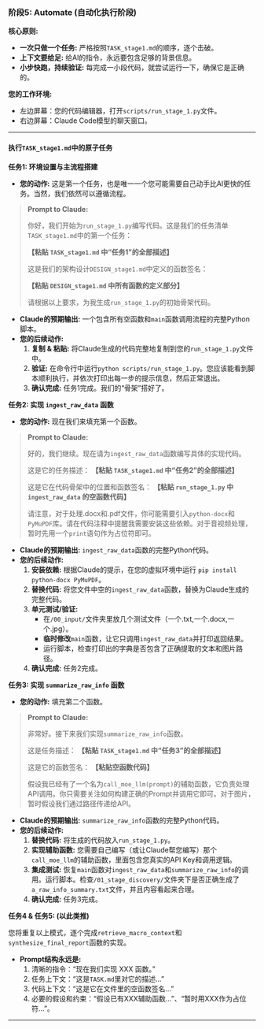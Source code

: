 

### **阶段5: Automate (自动化执行阶段)**

**核心原则:**
*   **一次只做一个任务:** 严格按照`TASK_stage1.md`的顺序，逐个击破。
*   **上下文要给足:** 给AI的指令，永远要包含足够的背景信息。
*   **小步快跑，持续验证:** 每完成一小段代码，就尝试运行一下，确保它是正确的。

**您的工作环境:**
*   左边屏幕：您的代码编辑器，打开`scripts/run_stage_1.py`文件。
*   右边屏幕：Claude Code模型的聊天窗口。

---

#### **执行`TASK_stage1.md`中的原子任务**

**任务1: 环境设置与主流程搭建**

*   **您的动作:** 这是第一个任务，也是唯一一个您可能需要自己动手比AI更快的任务。当然，我们依然可以遵循流程。

> **Prompt to Claude:**
>
> 你好，我们开始为`run_stage_1.py`编写代码。这是我们的任务清单`TASK_stage1.md`中的第一个任务：
>
> **【粘贴 `TASK_stage1.md` 中“任务1”的全部描述】**
>
> 这是我们的架构设计`DESIGN_stage1.md`中定义的函数签名：
>
> **【粘贴 `DESIGN_stage1.md` 中所有函数的定义部分】**
>
> 请根据以上要求，为我生成`run_stage_1.py`的初始骨架代码。

*   **Claude的预期输出:** 一个包含所有空函数和`main`函数调用流程的完整Python脚本。
*   **您的后续动作:**
    1.  **复制 & 粘贴:** 将Claude生成的代码完整地复制到您的`run_stage_1.py`文件中。
    2.  **验证:** 在命令行中运行`python scripts/run_stage_1.py`。您应该能看到脚本顺利执行，并依次打印出每一步的提示信息，然后正常退出。
    3.  **确认完成:** 任务1完成。我们的“骨架”搭好了。

**任务2: 实现 `ingest_raw_data` 函数**

*   **您的动作:** 现在我们来填充第一个函数。

> **Prompt to Claude:**
>
> 好的，我们继续。现在请为`ingest_raw_data`函数编写具体的实现代码。
>
> 这是它的任务描述：
> **【粘贴 `TASK_stage1.md` 中“任务2”的全部描述】**
>
> 这是它在代码骨架中的位置和函数签名：
> **【粘贴 `run_stage_1.py` 中 `ingest_raw_data` 的空函数代码】**
>
> 请注意，对于处理.docx和.pdf文件，你可能需要引入`python-docx`和`PyMuPDF`库。请在代码注释中提醒我需要安装这些依赖。对于音视频处理，暂时先用一个`print`语句作为占位符即可。

*   **Claude的预期输出:** `ingest_raw_data`函数的完整Python代码。
*   **您的后续动作:**
    1.  **安装依赖:** 根据Claude的提示，在您的虚拟环境中运行 `pip install python-docx PyMuPDF`。
    2.  **替换代码:** 将您文件中空的`ingest_raw_data`函数，替换为Claude生成的完整代码。
    3.  **单元测试/验证:**
        *   在`/00_input/`文件夹里放几个测试文件（一个.txt,一个.docx,一个.jpg）。
        *   **临时修改**`main`函数，让它只调用`ingest_raw_data`并打印返回结果。
        *   运行脚本，检查打印出的字典是否包含了正确提取的文本和图片路径。
    4.  **确认完成:** 任务2完成。

**任务3: 实现 `summarize_raw_info` 函数**

*   **您的动作:** 填充第二个函数。

> **Prompt to Claude:**
>
> 非常好。接下来我们实现`summarize_raw_info`函数。
>
> 这是任务描述：
> **【粘贴 `TASK_stage1.md` 中“任务3”的全部描述】**
>
> 这是它的函数签名：
> **【粘贴空函数代码】**
>
> 假设我已经有了一个名为`call_moe_llm(prompt)`的辅助函数，它负责处理API调用。你只需要关注如何构建正确的Prompt并调用它即可。对于图片，暂时假设我们通过路径传递给API。

*   **Claude的预期输出:** `summarize_raw_info`函数的完整Python代码。
*   **您的后续动作:**
    1.  **替换代码:** 将生成的代码放入`run_stage_1.py`。
    2.  **实现辅助函数:** 您需要自己编写（或让Claude帮您编写）那个`call_moe_llm`的辅助函数，里面包含您真实的API Key和调用逻辑。
    3.  **集成测试:** 恢复`main`函数对`ingest_raw_data`和`summarize_raw_info`的调用。运行脚本。检查`/01_stage_discovery/`文件夹下是否正确生成了`a_raw_info_summary.txt`文件，并且内容看起来合理。
    4.  **确认完成:** 任务3完成。

**任务4 & 任务5: (以此类推)**

您将重复以上模式，逐个完成`retrieve_macro_context`和`synthesize_final_report`函数的实现。

*   **Prompt结构永远是:**
    1.  清晰的指令：“现在我们实现 XXX 函数。”
    2.  任务上下文：“这是`TASK.md`里对它的描述...”
    3.  代码上下文：“这是它在文件里的空函数签名...”
    4.  必要的假设和约束：“假设已有XXX辅助函数...”、“暂时用XXX作为占位符...”。

---
